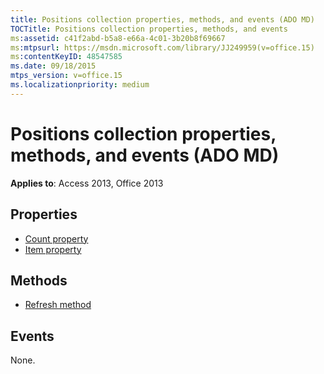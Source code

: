 ```yaml
---
title: Positions collection properties, methods, and events (ADO MD)
TOCTitle: Positions collection properties, methods, and events
ms:assetid: c41f2abd-b5a8-e66a-4c01-3b20b8f69667
ms:mtpsurl: https://msdn.microsoft.com/library/JJ249959(v=office.15)
ms:contentKeyID: 48547585
ms.date: 09/18/2015
mtps_version: v=office.15
ms.localizationpriority: medium
---
```


# Positions collection properties, methods, and events (ADO MD)

**Applies to**: Access 2013, Office 2013

## Properties

- [Count property](count-property-ado.md)
- [Item property](item-property-ado.md)

## Methods

- [Refresh method](refresh-method-ado.md)

## Events

None.

